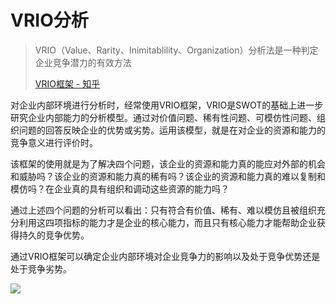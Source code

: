 # VRIO分析

> VRIO（Value、Rarity、Inimitablility、Organization）分析法是一种判定企业竞争潜力的有效方法
>
> [VRIO框架 - 知乎](https://zhuanlan.zhihu.com/p/322474269)

对企业内部环境进行分析时，经常使用VRIO框架，VRIO是SWOT的基础上进一步研究企业内部能力的分析模型。通过对价值问题、稀有性问题、可模仿性问题、组织问题的回答反映企业的优势或劣势。运用该模型，就是在对企业的资源和能力的竞争意义进行评价时。

该框架的使用就是为了解决四个问题，该企业的资源和能力真的能应对外部的机会和威胁吗？该企业的资源和能力真的稀有吗？该企业的资源和能力真的难以复制和模仿吗？在企业真的具有组织和调动这些资源的能力吗？

通过上述四个问题的分析可以看出：只有符合有价值、稀有、难以模仿且被组织充分利用这四项指标的能力才是企业的核心能力，而且只有核心能力才能帮助企业获得持久的竞争优势。

通过VRIO框架可以确定企业内部环境对企业竞争力的影响以及处于竞争优势还是处于竞争劣势。

![](https://pic4.zhimg.com/80/v2-39ff9f513cabe8354e30161588da5b3b_720w.jpg)

